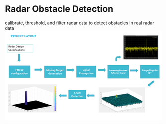 # Radar Obstacle Detection
calibrate, threshold, and filter radar data to detect obstacles in real radar data
![img](project_layout.png)

